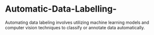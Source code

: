 # Automatic-Data-Labelling-
Automating data labeling involves utilizing machine learning models and computer vision techniques to classify or annotate data automatically.

